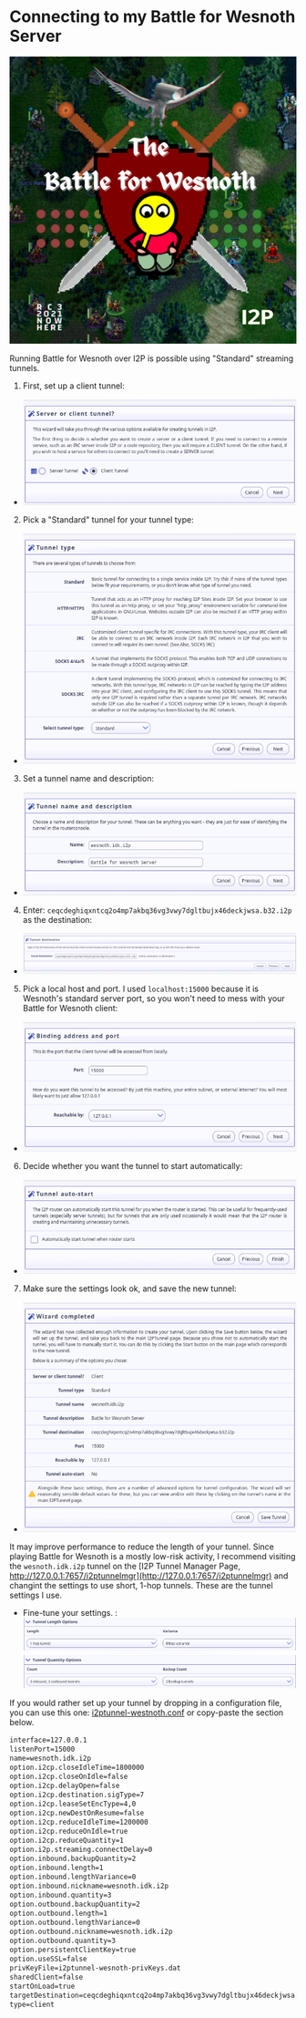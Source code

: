 Connecting to my Battle for Wesnoth Server
==========================================

![Wesnoth Logo](wesnoth.png)

Running Battle for Wesnoth over I2P is possible using "Standard" streaming
tunnels.

1. First, set up a client tunnel: 
 - ![Client Tunnel](tunnel-wizard-1.png)
2. Pick a "Standard" tunnel for your tunnel type:
 - ![Tunnel Type](tunnel-wizard-2.png)
3. Set a tunnel name and description:
 - ![Tunnel Name and Description](tunnel-wizard-3.png)
4. Enter: `ceqcdeghiqxntcq2o4mp7akbq36vg3vwy7dgltbujx46deckjwsa.b32.i2p` as the destination:
 - ![Tunnel Destination](tunnel-wizard-4.png)
5. Pick a local host and port. I used `localhost:15000` because it is Wesnoth's standard server port, so you won't need to mess with your Battle for Wesnoth client:
 - ![Local Host and Port](tunnel-wizard-5.png)
6. Decide whether you want the tunnel to start automatically:
 - ![Decide whether to autostart](tunnel-wizard-6.png)
7. Make sure the settings look ok, and save the new tunnel:
 - ![Review settings and finish](tunnel-wizard-7.png)

It may improve performance to reduce the length of your tunnel. Since playing
Battle for Wesnoth is a mostly low-risk activity, I recommend visiting the
`wesnoth.idk.i2p` tunnel on the [I2P Tunnel Manager Page, http://127.0.0.1:7657/i2ptunnelmgr](http://127.0.0.1:7657/i2ptunnelmgr)
and changint the settings to use short, 1-hop tunnels. These are the tunnel
settings I use.

- Fine-tune your settings. : ![Fine-tune tunnel settings](tunnel-tune-1.png)

If you would rather set up your tunnel by dropping in a configuration file,
you can use this one: [i2ptunnel-westnoth.conf](i2ptunnel-wesnoth.conf) or
copy-paste the section below.

```properties
interface=127.0.0.1
listenPort=15000
name=wesnoth.idk.i2p
option.i2cp.closeIdleTime=1800000
option.i2cp.closeOnIdle=false
option.i2cp.delayOpen=false
option.i2cp.destination.sigType=7
option.i2cp.leaseSetEncType=4,0
option.i2cp.newDestOnResume=false
option.i2cp.reduceIdleTime=1200000
option.i2cp.reduceOnIdle=true
option.i2cp.reduceQuantity=1
option.i2p.streaming.connectDelay=0
option.inbound.backupQuantity=2
option.inbound.length=1
option.inbound.lengthVariance=0
option.inbound.nickname=wesnoth.idk.i2p
option.inbound.quantity=3
option.outbound.backupQuantity=2
option.outbound.length=1
option.outbound.lengthVariance=0
option.outbound.nickname=wesnoth.idk.i2p
option.outbound.quantity=3
option.persistentClientKey=true
option.useSSL=false
privKeyFile=i2ptunnel-wesnoth-privKeys.dat
sharedClient=false
startOnLoad=true
targetDestination=ceqcdeghiqxntcq2o4mp7akbq36vg3vwy7dgltbujx46deckjwsa.b32.i2p
type=client
```
